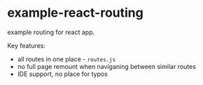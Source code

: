 # example-react-routing

example routing for react app. 

Key features: 

- all routes in one place - `routes.js`
- no full page remount when naviganing between similar routes
- IDE support, no place for typos
